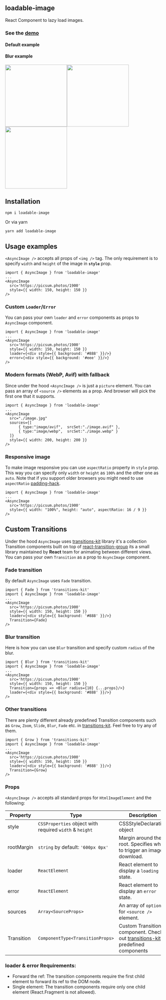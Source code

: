 ## loadable-image
React Component to lazy load images.

### See the  [demo](https://denchiklut.github.io/loadable-image)
#### Default example

#### Blur example
<img width="200px" src="https://github.com/denchiklut/loadable-image/blob/main/public/demo.gif?raw=true"/><img width="200px" src="https://github.com/denchiklut/loadable-image/blob/main/public/loaded.gif?raw=true"/><img width="200px" src="https://github.com/denchiklut/loadable-image/blob/main/public/failed.gif?raw=true"/>
## Installation
 ```
 npm i loadable-image
 ```
Or via yarn
```
yarn add loadable-image
```

## Usage examples
`<AsyncImage />` accepts all props of `<img />` tag.
The only requirement is to specify `width` and `height` of the image in **`style`** prop.
```tsx
import { AsyncImage } from 'loadable-image'
...
<AsyncImage
  src='https://picsum.photos/1900'
  style={{ width: 150, height: 150 }}
/>
```

### Custom `Loader`/`Error`
You can pass your own `loader` and `error` components as props to `AsyncImage` component.
```tsx
import { AsyncImage } from 'loadable-image'
...
<AsyncImage
  src='https://picsum.photos/1900'
  style={{ width: 150, height: 150 }}
  loader={<div style={{ background: '#888' }}/>}
  error={<div style={{ background: '#eee' }}/>}
/>
```

### Modern formats (WebP, Avif) with fallback
Since under the hood `<AsyncImage />` is just a `picture` element. You can pass an array of `<source />` elements as a prop. And browser will pick the first one that it supports.
```tsx
import { AsyncImage } from 'loadable-image'
...
<AsyncImage
  src="./image.jpg"
  sources={[ 
      { type:"image/avif",  srcSet:"./image.avif" }, 
      { type:"image/webp",  srcSet:"./image.webp" } 
  ]}
  style={{ width: 200, height: 200 }}
/>
```

### Responsive image
To make image responsive you can use `aspectRatio` property in `style` prop. This way you can specify only `width` or `height` as `100%` and the other one as `auto`.
Note that if you support older browsers you might need to use `aspectRatio` [padding-hack](https://nikitahl.com/css-aspect-ratio).
```tsx
import { AsyncImage } from 'loadable-image'
...
<AsyncImage
  src='https://picsum.photos/1900'
  style={{ width: "100%", height: "auto", aspectRatio: 16 / 9 }}
/>
```

## Custom Transitions
Under the hood `AsyncImage` uses [transitions-kit](https://github.com/denchiklut/transitions-kit) library
it's a collection Transition components built on top of [react-transition-group](https://github.com/reactjs/react-transition-group) its a small library maintained by **React** team for animating between different views.
You can pass your own `Transition` as a prop to `AsyncImage` component.

### Fade transition
By default `AsyncImage` uses `Fade` transition.
```tsx
import { Fade } from 'transitions-kit'
import { AsyncImage } from 'loadable-image'
...
<AsyncImage
  src='https://picsum.photos/1900'
  style={{ width: 150, height: 150 }}
  loader={<div style={{ background: '#888' }}/>}
  Transition={Fade}
/>
```

### Blur transition
Here is how you can use `Blur` transition and specify custom `radius` of the blur.
```tsx
import { Blur } from 'transitions-kit'
import { AsyncImage } from 'loadable-image'
...
<AsyncImage
  src='https://picsum.photos/1900'
  style={{ width: 150, height: 150 }}
  Transition={props => <Blur radius={10} {...props}/>}
  loader={<div style={{ background: '#888' }}/>}
/>
```

### Other transitions
There are plenty different already predefined Transition components such as `Grow`, `Zoom`, `Slide`, `Blur`, `Fade` etc. in [transitions-kit](https://github.com/denchiklut/transitions-kit).
Feel free to try any of them. 
```tsx
import { Grow } from 'transitions-kit'
import { AsyncImage } from 'loadable-image'
...
<AsyncImage
  src='https://picsum.photos/1900'
  style={{ width: 150, height: 150 }}
  loader={<div style={{ background: '#888' }}/>}
  Transition={Grow}
/>
```


### Props
`<AsyncImage />` accepts all standard props for `HtmlImageElement` and the following:

| Property   | Type                                                    | Description                                                                                                                    |
|------------|---------------------------------------------------------|--------------------------------------------------------------------------------------------------------------------------------|
| style      | `CSSProperties` object with required `width` & `height` | CSSStyleDeclaration object                                                                                                     |
| rootMargin | `string` by default: `'600px 0px'`                      | Margin around the root. Specifies when to trigger an image download.                                                           |
| loader     | `ReactElement`                                          | React element to display a `loading` state.                                                                                    |
| error      | `ReactElement`                                          | React element to display an `error` state.                                                                                     |
| sources    | `Array<SourceProps>`                                    | An array of `options` for `<source />` element.                                                                                |
| Transition | `ComponentType<TransitionProps>`                        | Custom Transition component. Check out [transitions-kit](https://github.com/denchiklut/transitions-kit)'s predefined components |

### loader & error Requirements:
- Forward the ref: The transition components require the first child element to forward its ref to the DOM node.
- Single element: The transition components require only one child element (React.Fragment is not allowed).
